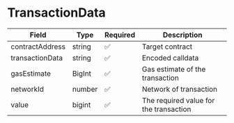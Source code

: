 # TransactionData

| Field           | Type   | Required | Description                            |
| --------------- | ------ | -------- | -------------------------------------- |
| contractAddress | string | ✅        | Target contract                        |
| transactionData | string | ✅        | Encoded calldata                       |
| gasEstimate     | BigInt | ✅        | Gas estimate of the transaction        |
| networkId       | number | ✅        | Network of transaction                 |
| value           | bigint | ✅        | The required value for the transaction |
